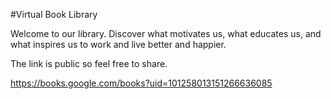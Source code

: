 #Virtual Book Library

Welcome to our library. Discover what motivates us, what educates us, and what inspires us to work and live better and happier.

The link is public so feel free to share.

https://books.google.com/books?uid=101258013151266636085
